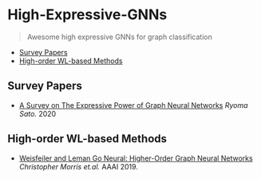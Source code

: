 # High-Expressive-GNNs

> Awesome high expressive GNNs for graph classification

- [Survey Papers](#survey-papers)
- [High-order WL-based Methods](#high-order-WL-based-methods)



## Survey Papers
- [A Survey on The Expressive Power of Graph Neural Networks](https://arxiv.org/pdf/2003.04078.pdf) *Ryoma Sato.* 2020


## High-order WL-based Methods
- [Weisfeiler and Leman Go Neural: Higher-Order Graph Neural Networks](https://ojs.aaai.org/index.php/AAAI/article/view/4384) *Christopher Morris et.al.* AAAI 2019.


